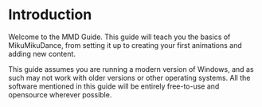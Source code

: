 # Introduction
Welcome to the MMD Guide. This guide will teach you the basics of MikuMikuDance, from setting it up to creating your first animations and adding new content.

This guide assumes you are running a modern version of Windows, and as such may not work with older versions or other operating systems. All the software 
mentioned in this guide will be entirely free-to-use and opensource wherever possible.
